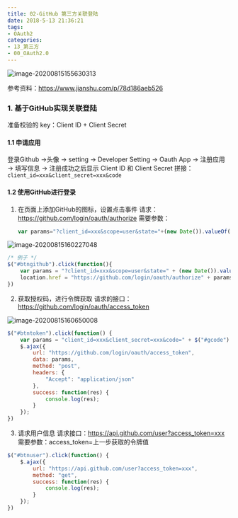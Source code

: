 ```yaml
---
title: 02-GitHub 第三方关联登陆
date: 2018-5-13 21:36:21
tags:
- OAuth2
categories: 
- 13_第三方
- 00_OAuth2.0
---
```


![image-20200815155630313](https://jy-imgs.oss-cn-beijing.aliyuncs.com/img/20200815225036.png)

参考资料：https://www.jianshu.com/p/78d186aeb526



### 1. 基于GitHub实现关联登陆

准备校验的 key：Client ID + Client Secret

#### 1.1 申请应用

登录Github →头像 → setting → Developer Setting → Oauth App → 注册应用 → 填写信息 → 注册成功之后显示 Client ID 和 Client Secret
拼接：`client_id=xxx&client_secret=xxx&code`

#### 1.2 使用GitHub进行登录

1. 在页面上添加GitHub的图标，设置点击事件
    请求：https://github.com/login/oauth/authorize
    需要参数：

    ```js
    var params="?client_id=xxx&scope=user&state="+(new Date()).valueOf();
    ```

![image-20200815160227048](https://jy-imgs.oss-cn-beijing.aliyuncs.com/img/20200815160228.png)

```js
/* 例子 */
$("#btngithub").click(function(){
	var params = "?client_id=xxx&scope=user&state=" + (new Date()).valueOf();
	location.href = "https://github.com/login/oauth/authorize" + params;
})
```

2. 获取授权码，进行令牌获取
    请求的接口：https://github.com/login/oauth/access_token

![image-20200815160650008](https://jy-imgs.oss-cn-beijing.aliyuncs.com/img/20200815160651.png)

```js
$("#btntoken").click(function() {
	var params = "client_id=xxx&client_secret=xxx&code=" + $("#gcode").val();
	$.ajax({
		url: "https://github.com/login/oauth/access_token",
		data: params,
		method: "post",
		headers: {
			"Accept": "application/json"
		},
		success: function(res) {
			console.log(res);
		}
	});
})
```

3. 请求用户信息
    请求接口：https://api.github.com/user?access_token=xxx
    需要参数：access_token=上一步获取的令牌值 

```js
$("#btnuser").click(function() {
	$.ajax({
		url: "https://api.github.com/user?access_token=xxx",
		method: "get",
		success: function(res) {
			console.log(res);
		}
	});
})
```



